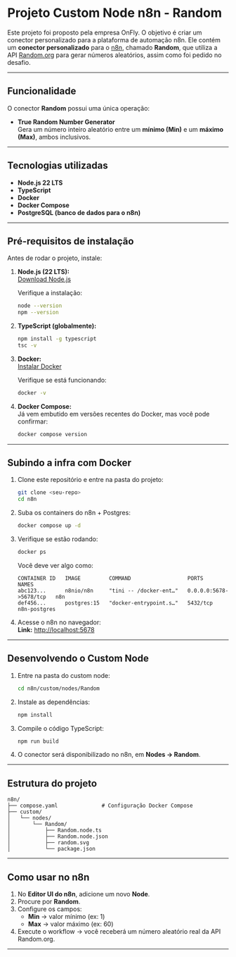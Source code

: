 # Projeto Custom Node n8n - Random

Este projeto foi proposto pela empresa OnFly. O objetivo é criar um conector personalizado para a plataforma de automação n8n.
Ele contém um **conector personalizado** para o [n8n](https://n8n.io), chamado **Random**, que utiliza a API [Random.org](https://www.random.org/) para gerar números aleatórios, assim como foi pedido no desafio.

---

## Funcionalidade
O conector **Random** possui uma única operação:

- **True Random Number Generator**  
  Gera um número inteiro aleatório entre um **mínimo (Min)** e um **máximo (Max)**, ambos inclusivos.

---

## Tecnologias utilizadas
- **Node.js 22 LTS**
- **TypeScript**
- **Docker**
- **Docker Compose**
- **PostgreSQL (banco de dados para o n8n)**

---

## Pré-requisitos de instalação

Antes de rodar o projeto, instale:

1. **Node.js (22 LTS):**  
   [Download Node.js](https://nodejs.org/)

   Verifique a instalação:  
   ```bash
   node --version
   npm --version
   ```

2. **TypeScript (globalmente):**
   ```bash
   npm install -g typescript
   tsc -v
   ```

3. **Docker:**  
   [Instalar Docker](https://docs.docker.com/get-docker/)

   Verifique se está funcionando:
   ```bash
   docker -v
   ```

4. **Docker Compose:**  
   Já vem embutido em versões recentes do Docker, mas você pode confirmar:  
   ```bash
   docker compose version
   ```

---

## Subindo a infra com Docker

1. Clone este repositório e entre na pasta do projeto:
   ```bash
   git clone <seu-repo>
   cd n8n
   ```

2. Suba os containers do n8n + Postgres:
   ```bash
   docker compose up -d
   ```

3. Verifique se estão rodando:
   ```bash
   docker ps
   ```

   Você deve ver algo como:
   ```
   CONTAINER ID   IMAGE         COMMAND                  PORTS                  NAMES
   abc123...      n8nio/n8n     "tini -- /docker-ent…"   0.0.0.0:5678->5678/tcp   n8n
   def456...      postgres:15   "docker-entrypoint.s…"   5432/tcp                 n8n-postgres
   ```

4. Acesse o n8n no navegador:  
   **Link:** [http://localhost:5678](http://localhost:5678)

---

## Desenvolvendo o Custom Node

1. Entre na pasta do custom node:
   ```bash
   cd n8n/custom/nodes/Random
   ```

2. Instale as dependências:
   ```bash
   npm install
   ```

3. Compile o código TypeScript:
   ```bash
   npm run build
   ```

4. O conector será disponibilizado no n8n, em **Nodes → Random**.

---

## Estrutura do projeto

```
n8n/
├── compose.yaml              # Configuração Docker Compose
├── custom/
│   └── nodes/
│       └── Random/
│           ├── Random.node.ts
│           ├── Random.node.json
│           ├── random.svg
│           └── package.json
```

---

## Como usar no n8n

1. No **Editor UI do n8n**, adicione um novo **Node**.  
2. Procure por **Random**.  
3. Configure os campos:
   - **Min** → valor mínimo (ex: 1)
   - **Max** → valor máximo (ex: 60)
4. Execute o workflow → você receberá um número aleatório real da API Random.org.

---
